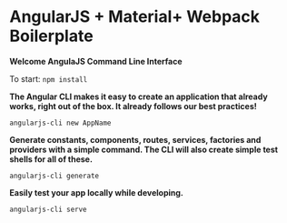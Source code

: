 # AngularJS + Material+ Webpack Boilerplate

**Welcome AngulaJS Command Line Interface**

To start:
`npm install`

**The Angular CLI makes it easy to create an application that already works, right out of the box. It already follows our best practices!**

`angularjs-cli new AppName`

**Generate constants, components, routes, services, factories and providers with a simple command. The CLI will also create simple test shells for all of these.**

`angularjs-cli generate`

**Easily test your app locally while developing.**

`angularjs-cli serve`

